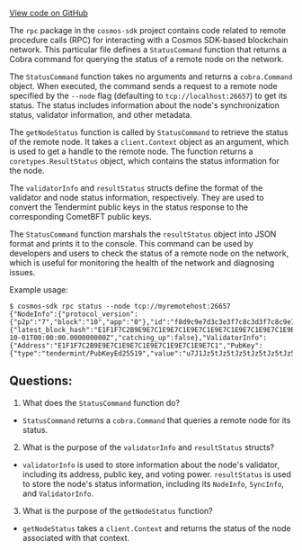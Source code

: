 [View code on GitHub](https://github.com/cosmos/cosmos-sdk/blob/main/client/rpc/status.go)

The `rpc` package in the `cosmos-sdk` project contains code related to remote procedure calls (RPC) for interacting with a Cosmos SDK-based blockchain network. This particular file defines a `StatusCommand` function that returns a Cobra command for querying the status of a remote node on the network. 

The `StatusCommand` function takes no arguments and returns a `cobra.Command` object. When executed, the command sends a request to a remote node specified by the `--node` flag (defaulting to `tcp://localhost:26657`) to get its status. The status includes information about the node's synchronization status, validator information, and other metadata. 

The `getNodeStatus` function is called by `StatusCommand` to retrieve the status of the remote node. It takes a `client.Context` object as an argument, which is used to get a handle to the remote node. The function returns a `coretypes.ResultStatus` object, which contains the status information for the node.

The `validatorInfo` and `resultStatus` structs define the format of the validator and node status information, respectively. They are used to convert the Tendermint public keys in the status response to the corresponding CometBFT public keys. 

The `StatusCommand` function marshals the `resultStatus` object into JSON format and prints it to the console. This command can be used by developers and users to check the status of a remote node on the network, which is useful for monitoring the health of the network and diagnosing issues. 

Example usage:
```
$ cosmos-sdk rpc status --node tcp://myremotehost:26657
{"NodeInfo":{"protocol_version":{"p2p":"7","block":"10","app":"0"},"id":"f8d9c9e7d3c3e3f7c8c3d3f7c8c9e7d3","listen_addr":"tcp://0.0.0.0:26656","network":"testnet","version":"0.33.0","channels":"4020212223303800"},"SyncInfo":{"latest_block_hash":"E1F1F7C2B9E9E7C1E9E7C1E9E7C1E9E7C1E9E7C1E9E7C1E9E7C1E9E7C1E9E7C1","latest_app_hash":"00000000000000000000000000000000","latest_block_height":"1000","latest_block_time":"2021-10-01T00:00:00.000000000Z","catching_up":false},"ValidatorInfo":{"Address":"E1F1F7C2B9E9E7C1E9E7C1E9E7C1E9E7C1E9E7C1","PubKey":{"type":"tendermint/PubKeyEd25519","value":"u7J1Jz5tJz5tJz5tJz5tJz5tJz5tJz5tJz5tJz5tJw="},"VotingPower":100}}
```
## Questions: 
 1. What does the `StatusCommand` function do?
- `StatusCommand` returns a `cobra.Command` that queries a remote node for its status.

2. What is the purpose of the `validatorInfo` and `resultStatus` structs?
- `validatorInfo` is used to store information about the node's validator, including its address, public key, and voting power. `resultStatus` is used to store the node's status information, including its `NodeInfo`, `SyncInfo`, and `ValidatorInfo`.

3. What is the purpose of the `getNodeStatus` function?
- `getNodeStatus` takes a `client.Context` and returns the status of the node associated with that context.